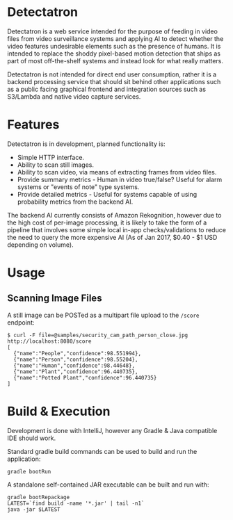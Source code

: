 # Detectatron

Detectatron is a web service intended for the purpose of feeding in video files from video surveillance systems and
applying AI to detect whether the video features undesirable elements such as the presence of humans. It is intended to
replace the shoddy pixel-based motion detection that ships as part of most off-the-shelf systems and instead look for
what really matters.

Detectatron is not intended for direct end user consumption, rather it is a backend processing service that should sit
behind other applications such as a public facing graphical frontend and integration sources such as S3/Lambda and
native video capture services.


# Features

Detectatron is in development, planned functionality is:

* Simple HTTP interface.
* Ability to scan still images.
* Ability to scan video, via means of extracting frames from video files.
* Provide summary metrics - Human in video true/false? Useful for alarm systems or "events of note" type systems.
* Provide detailed metrics - Useful for systems capable of using probability metrics from the backend AI.

The backend AI currently consists of Amazon Rekognition, however due to the high cost of per-image processing, it is
likely to take the form of a pipeline that involves some simple local in-app checks/validations to reduce the need to
query the more expensive AI (As of Jan 2017, $0.40 - $1 USD depending on volume).



# Usage

## Scanning Image Files

A still image can be POSTed as a multipart file upload to the `/score` endpoint:

    $ curl -F file=@samples/security_cam_path_person_close.jpg http://localhost:8080/score
    [
      {"name":"People","confidence":98.551994},
      {"name":"Person","confidence":98.55204},
      {"name":"Human","confidence":98.44648},
      {"name":"Plant","confidence":96.440735},
      {"name":"Potted Plant","confidence":96.440735}
    ]



# Build & Execution

Development is done with IntelliJ, however any Gradle & Java compatible IDE should work.

Standard gradle build commands can be used to build and run the application:

    gradle bootRun

A standalone self-contained JAR executable can be built and run with:

    gradle bootRepackage
    LATEST=`find build -name '*.jar' | tail -n1`
    java -jar $LATEST
